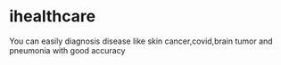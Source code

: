 # ihealthcare
You can easily diagnosis disease like skin cancer,covid,brain tumor and pneumonia with good accuracy
